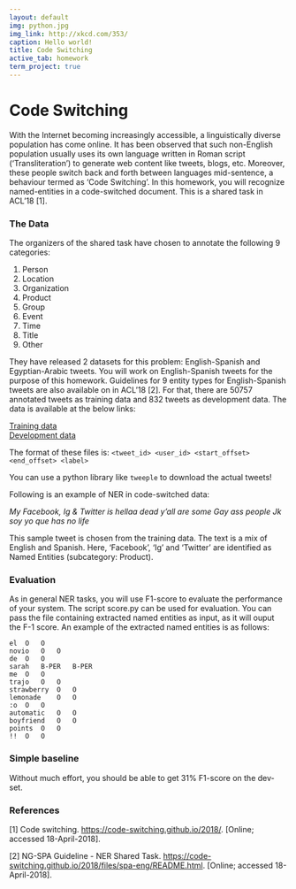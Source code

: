 ```yaml
---
layout: default
img: python.jpg
img_link: http://xkcd.com/353/
caption: Hello world!
title: Code Switching
active_tab: homework
term_project: true
---
```




# Code Switching

With the Internet becoming increasingly accessible, a linguistically diverse population has come online.
It has been observed that such non-English population usually uses its own language written in Roman
script (‘Transliteration’) to generate web content like tweets, blogs, etc. Moreover, these people switch back
and forth between languages mid-sentence, a behaviour termed as ‘Code Switching’. In this homework, you will recognize named-entities in a code-switched document. This is a shared task in ACL’18 [1].

### The Data

The organizers of the shared task have chosen to annotate the following 9 categories:

1. Person
2. Location
3. Organization
4. Product
5. Group
6. Event
7. Time
8. Title
9. Other

They have released 2 datasets for this problem: English-Spanish and Egyptian-Arabic tweets. You
will work on English-Spanish tweets for the purpose of this homework. Guidelines for 9 entity types for English-Spanish tweets are also available on in ACL’18 [2]. For that, there are 50757 annotated tweets as training data and 832 tweets as development data. The data is available at the below links:

[Training data](https://code-switching.github.io/2018/files/spa-eng/train_offset.tsv)  
[Development data](https://code-switching.github.io/2018/files/spa-eng/dev_offset.tsv)

The format of these files is: `<tweet_id> <user_id> <start_offset> <end_offset> <label>`

You can use a python library like `tweeple` to download the actual tweets!

Following is an example of NER in code-switched data:

*My Facebook, Ig & Twitter is hellaa dead y’all are some Gay ass people Jk soy yo que has no
life*

This sample tweet is chosen from the training data. The text is a mix of English and Spanish. Here,
‘Facebook’, ‘Ig’ and ‘Twitter’ are identified as Named Entities (subcategory: Product).

### Evaluation

As in general NER tasks, you will use F1-score to evaluate the performance of your system. The script score.py can be used for evaluation. You can pass the file containing extracted named entities as input, as it will ouput the F-1 score. An example of the extracted named entities is as follows:

    el	O	O
    novio	O	O
    de	O	O
    sarah	B-PER	B-PER
    me	O	O
    trajo	O	O
    strawberry	O	O
    lemonade	O	O
    :o	O	O
    automatic	O	O
    boyfriend	O	O
    points	O	O
    !!	O	O

### Simple baseline

Without much effort, you should be able to get 31% F1-score on the dev-set.

### References

[1] Code switching. https://code-switching.github.io/2018/. [Online; accessed 18-April-2018].

[2] NG-SPA Guideline - NER Shared Task. https://code-switching.github.io/2018/files/spa-eng/README.html. [Online; accessed 18-April-2018].

